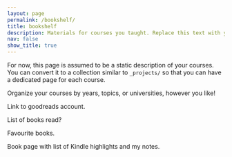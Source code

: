 ```yaml
---
layout: page
permalink: /bookshelf/
title: bookshelf
description: Materials for courses you taught. Replace this text with your description.
nav: false
show_title: true
---
```


For now, this page is assumed to be a static description of your courses. You can convert it to a collection similar to `_projects/` so that you can have a dedicated page for each course.

Organize your courses by years, topics, or universities, however you like!

Link to goodreads account.

List of books read?

Favourite books.

Book page with list of Kindle highlights and my notes.
